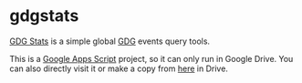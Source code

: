 gdgstats
========

[GDG Stats](http://goo.gl/m3X7mi) is a simple global [GDG](https://developers.google.com/groups/) events query tools.

This is a [Google Apps Script](https://developers.google.com/apps-script/) project, so it can only run in Google Drive. You can also directly visit it or make a copy from [here](https://script.google.com/d/1xW4_FONFfNXP9RpKyI4u7lWNCyevKGDHChQdZBMJT7oF9TW4xtlQ076r/edit?usp=sharing) in Drive.
